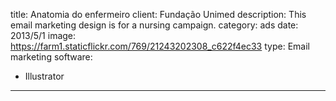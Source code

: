 title: Anatomia do enfermeiro
client: Fundação Unimed
description: This email marketing design is for a nursing campaign.
category: ads
date: 2013/5/1
image: https://farm1.staticflickr.com/769/21243202308_c622f4ec33
type: Email marketing
software:
- Illustrator
---
